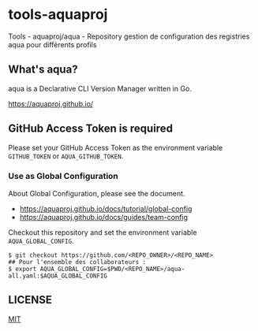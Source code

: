 # tools-aquaproj

Tools - aquaproj/aqua - Repository gestion de configuration des registries aqua pour différents profils

## What's aqua?

aqua is a Declarative CLI Version Manager written in Go.

https://aquaproj.github.io/

## GitHub Access Token is required

Please set your GitHub Access Token as the environment variable `GITHUB_TOKEN` or `AQUA_GITHUB_TOKEN`.

### Use as Global Configuration

About Global Configuration, please see the document.

- https://aquaproj.github.io/docs/tutorial/global-config
- https://aquaproj.github.io/docs/guides/team-config

Checkout this repository and set the environment variable `AQUA_GLOBAL_CONFIG`.

```console
$ git checkout https://github.com/<REPO_OWNER>/<REPO_NAME>
## Pour l'ensemble des collaborateurs :
$ export AQUA_GLOBAL_CONFIG=$PWD/<REPO_NAME>/aqua-all.yaml:$AQUA_GLOBAL_CONFIG
```

## LICENSE

[MIT](LICENSE)
